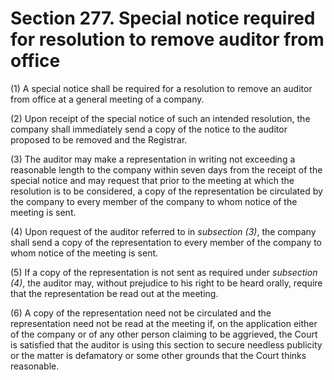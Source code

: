 # Section 277. Special notice required for resolution to remove auditor from office

\(1\) A special notice shall be required for a resolution to remove an auditor from office at a general meeting of a company.

\(2\) Upon receipt of the special notice of such an intended resolution, the company shall immediately send a copy of the notice to the auditor proposed to be removed and the Registrar.

\(3\) The auditor may make a representation in writing not exceeding a reasonable length to the company within seven days from the receipt of the special notice and may request that prior to the meeting at which the resolution is to be considered, a copy of the representation be circulated by the company to every member of the company to whom notice of the meeting is sent.

\(4\) Upon request of the auditor referred to in _subsection \(3\)_, the company shall send a copy of the representation to every member of the company to whom notice of the meeting is sent.

\(5\) If a copy of the representation is not sent as required under _subsection \(4\)_, the auditor may, without prejudice to his right to be heard orally, require that the representation be read out at the meeting.

\(6\) A copy of the representation need not be circulated and the representation need not be read at the meeting if, on the application either of the company or of any other person claiming to be aggrieved, the Court is satisfied that the auditor is using this section to secure needless publicity or the matter is defamatory or some other grounds that the Court thinks reasonable.


